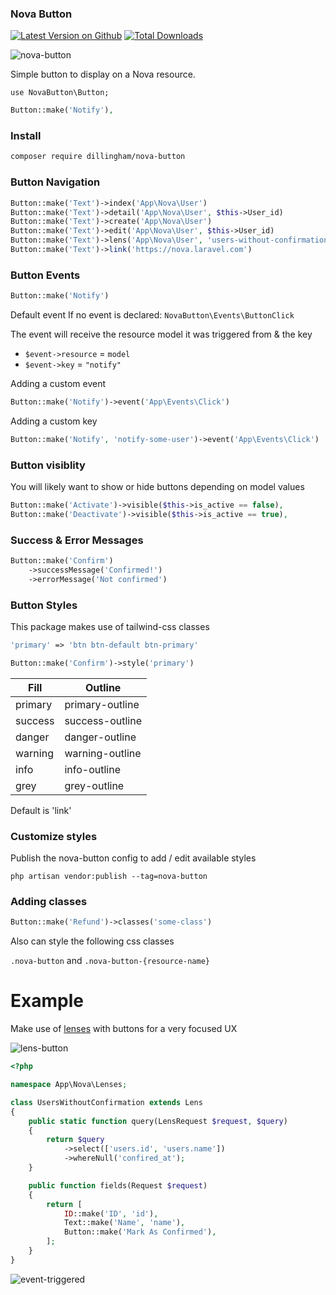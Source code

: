 ### Nova Button

[![Latest Version on Github](https://img.shields.io/github/release/dillingham/nova-button.svg?style=flat-square)](https://packagist.org/packages/dillingham/nova-button)
[![Total Downloads](https://img.shields.io/packagist/dt/dillingham/nova-button.svg?style=flat-square)](https://packagist.org/packages/dillingham/nova-button)

![nova-button](https://user-images.githubusercontent.com/29180903/50742708-dffeb600-11dc-11e9-9eed-36f42166c7c4.png)

Simple button to display on a Nova resource.

```
use NovaButton\Button;
```
```php
Button::make('Notify'),
```
### Install
```bash
composer require dillingham/nova-button
```

### Button Navigation

```php
Button::make('Text')->index('App\Nova\User')
Button::make('Text')->detail('App\Nova\User', $this->User_id)
Button::make('Text')->create('App\Nova\User')
Button::make('Text')->edit('App\Nova\User', $this->User_id)
Button::make('Text')->lens('App\Nova\User', 'users-without-confirmation')
Button::make('Text')->link('https://nova.laravel.com')
```

### Button Events

```php
Button::make('Notify')
```
Default event If no event is declared: `NovaButton\Events\ButtonClick`

The event will receive the resource model it was triggered from & the key

- `$event->resource` = `model`
- `$event->key` = `"notify"`

Adding a custom event

```php
Button::make('Notify')->event('App\Events\Click')
```

Adding a custom key

```php
Button::make('Notify', 'notify-some-user')->event('App\Events\Click')
```

### Button visiblity 

You will likely want to show or hide buttons depending on model values
```php
Button::make('Activate')->visible($this->is_active == false),
Button::make('Deactivate')->visible($this->is_active == true),
```

### Success & Error Messages

```php
Button::make('Confirm')
    ->successMessage('Confirmed!')
    ->errorMessage('Not confirmed')
```

### Button Styles

This package makes use of tailwind-css classes 
```php
'primary' => 'btn btn-default btn-primary'
```
```php
Button::make('Confirm')->style('primary')
```

| Fill  | Outline |
|---|---|
| primary | primary-outline |
| success | success-outline |
| danger | danger-outline |
| warning | warning-outline |
| info | info-outline |
| grey | grey-outline |

Default is 'link'

### Customize styles
Publish the nova-button config to add / edit available styles
```
php artisan vendor:publish --tag=nova-button
```

### Adding classes
```php
Button::make('Refund')->classes('some-class')
```
Also can style the following css classes

`.nova-button` and `.nova-button-{resource-name}`


# Example

Make use of [lenses](https://nova.laravel.com/docs/1.0/lenses/defining-lenses.html) with buttons for a very focused UX

![lens-button](https://user-images.githubusercontent.com/29180903/50742642-31f30c00-11dc-11e9-96c2-e0534e963aed.png)

```php
<?php

namespace App\Nova\Lenses;

class UsersWithoutConfirmation extends Lens
{
    public static function query(LensRequest $request, $query)
    {
        return $query
            ->select(['users.id', 'users.name'])
            ->whereNull('confired_at');
    }

    public function fields(Request $request)
    {
        return [
            ID::make('ID', 'id'),
            Text::make('Name', 'name'),
            Button::make('Mark As Confirmed'),
        ];
    }
}
```
![event-triggered](https://user-images.githubusercontent.com/29180903/50742633-1a1b8800-11dc-11e9-8a2d-5ec70d3fcae4.png)